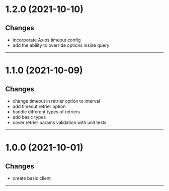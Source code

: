 <a name="1.2.0"></a>

# 1.2.0 (2021-10-10)

## Changes

- incorporate Axios timeout config
- add the ability to override options inside query

---

<a name="1.1.0"></a>

# 1.1.0 (2021-10-09)

## Changes

- change timeout in retrier option to interval
- add timeout retrier option
- handle different types of retriers
- add basic types
- cover retrier params validation with unit tests

---

<a name="1.0.0"></a>

# 1.0.0 (2021-10-01)

## Changes

- create basic client

---
